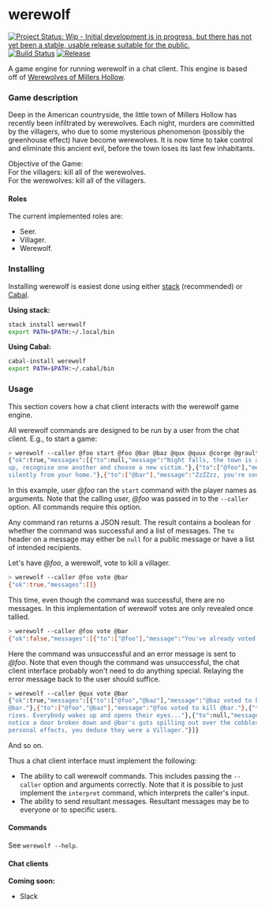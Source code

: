 # werewolf

[![Project Status: Wip - Initial development is in progress, but there has not yet been a stable, usable release suitable for the public.](http://www.repostatus.org/badges/1.0.0/wip.svg)](http://www.repostatus.org/#wip)
[![Build Status](https://travis-ci.org/hjwylde/werewolf.svg?branch=master)](https://travis-ci.org/hjwylde/werewolf)
[![Release](https://img.shields.io/github/release/hjwylde/werewolf.svg)](https://github.com/hjwylde/werewolf/releases/latest)

A game engine for running werewolf in a chat client.
This engine is based off of [Werewolves of Millers Hollow](http://www.games-wiki.org/wiki/Werewolves_of_Millers_Hollow/).

### Game description

Deep in the American countryside, the little town of Millers Hollow has recently been infiltrated by werewolves.
Each night, murders are committed by the villagers, who due to some mysterious phenomenon (possibly the greenhouse effect) have become werewolves.
It is now time to take control and eliminate this ancient evil, before the town loses its last few inhabitants.

Objective of the Game:  
For the villagers: kill all of the werewolves.  
For the werewolves: kill all of the villagers.

#### Roles

The current implemented roles are:
* Seer.
* Villager.
* Werewolf.

### Installing

Installing werewolf is easiest done using either
    [stack](https://github.com/commercialhaskell/stack) (recommended) or
    [Cabal](https://github.com/haskell/cabal).

**Using stack:**

```bash
stack install werewolf
export PATH=$PATH:~/.local/bin
```

**Using Cabal:**

```bash
cabal-install werewolf
export PATH=$PATH:~/.cabal/bin
```

### Usage

This section covers how a chat client interacts with the werewolf game engine.

All werewolf commands are designed to be run by a user from the chat client.
E.g., to start a game:
```bash
> werewolf --caller @foo start @foo @bar @baz @qux @quux @corge @grault
{"ok":true,"messages":[{"to":null,"message":"Night falls, the town is asleep. The werewolves wake
up, recognise one another and choose a new victim."},{"to":["@foo"],"message":"You slip away
silently from your home."},{"to":["@bar"],"message":"ZzZZzz, you're sound asleep."},...]}
```

In this example, user _@foo_ ran the `start` command with the player names as arguments.
Note that the calling user, _@foo_ was passed in to the `--caller` option.
All commands require this option.

Any command ran returns a JSON result.
The result contains a boolean for whether the command was successful and a list of messages.
The `to` header on a message may either be `null` for a public message or have a list of intended
    recipients.

Let's have _@foo_, a werewolf, vote to kill a villager.
```bash
> werewolf --caller @foo vote @bar
{"ok":true,"messages":[]}
```

This time, even though the command was successful, there are no messages.
In this implementation of werewolf votes are only revealed once tallied.

```bash
> werewolf --caller @foo vote @bar
{"ok":false,"messages":[{"to":["@foo"],"message":"You've already voted!"}]}
```

Here the command was unsuccessful and an error message is sent to _@foo_.
Note that even though the command was unsuccessful, the chat client interface probably won't need to
    do anything special.
Relaying the error message back to the user should suffice.

```bash
> werewolf --caller @qux vote @bar
{"ok":true,"messages":[{"to":["@foo","@baz"],"message":"@baz voted to kill
@bar."},{"to":["@foo","@baz"],"message":"@foo voted to kill @bar."},{"to":null,"message":"The sun
rises. Everybody wakes up and opens their eyes..."},{"to":null,"message":"As you open them you
notice a door broken down and @bar's guts spilling out over the cobblestones. From the look of their
personal effects, you deduce they were a Villager."}]}
```

And so on.

Thus a chat client interface must implement the following:
* The ability to call werewolf commands. This includes passing the `--caller` option and arguments
  correctly. Note that it is possible to just implement the `interpret` command, which interprets
  the caller's input.
* The ability to send resultant messages. Resultant messages may be to everyone or to specific
  users.

#### Commands

See `werewolf --help`.

#### Chat clients

**Coming soon:**
* Slack
